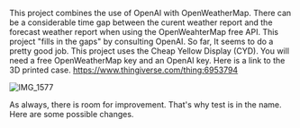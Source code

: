 This project combines the use of OpenAI with OpenWeatherMap.  There can be a considerable time gap between the
curent weather report and the forecast weather report when using the OpenWeahterMap free API.  This project 
"fills in the gaps" by consulting OpenAI.  So far, It seems to do a pretty good job. 
This project uses the Cheap Yellow Display (CYD).  You will need a free OpenWeatherMap key and an OpenAI key.
Here is a link to the 3D printed case. https://www.thingiverse.com/thing:6953794

![IMG_1577](https://github.com/user-attachments/assets/b96f4b74-9d93-4a9d-a341-9bf10d177ebd)

As always, there is room for improvement. That's why test is in the name. Here are some possible changes.
